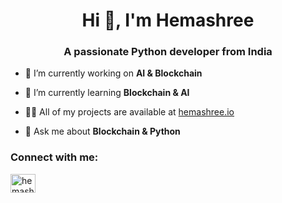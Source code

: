 <h1 align="center">Hi 👋, I'm Hemashree</h1>
<h3 align="center">A passionate Python developer from India</h3>

- 🔭 I’m currently working on **AI & Blockchain**

- 🌱 I’m currently learning **Blockchain & AI**

- 👨‍💻 All of my projects are available at [hemashree.io](hemashree.io)

- 💬 Ask me about **Blockchain & Python**

<h3 align="left">Connect with me:</h3>
<p align="left">
<a href="https://linkedin.com/in/hemashreess" target="blank"><img align="center" src="https://raw.githubusercontent.com/rahuldkjain/github-profile-readme-generator/master/src/images/icons/Social/linked-in-alt.svg" alt="hemashree ss" height="30" width="40" /></a>
</p>

